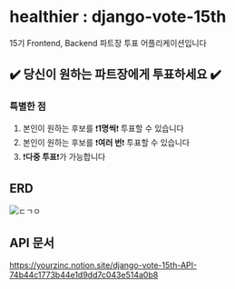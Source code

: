 # healthier : django-vote-15th
15기 Frontend, Backend 파트장 투표 어플리케이션입니다  

## ✔️ 당신이 원하는 파트장에게 투표하세요 ✔️

### 특별한 점
1. 본인이 원하는 후보를 ❗**1명씩**❗ 투표할 수 있습니다
2. 본인이 원하는 후보를 ❗**여러 번**❗ 투표할 수 있습니다 
3. ❗**다중 투표**❗가 가능합니다

## ERD
![ㄷㄱㅇ](https://user-images.githubusercontent.com/77188666/170715384-e28c1167-df17-4d9f-ab6a-f2e6782ae2ce.JPG)

## API 문서
https://yourzinc.notion.site/django-vote-15th-API-74b44c1773b44e1d9dd7c043e514a0b8
